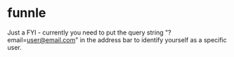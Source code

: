 funnle
======

Just a FYI - currently you need to put the query string "?email=<user@email.com>" in the address bar to identify yourself as a specific user.
